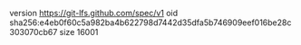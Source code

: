 version https://git-lfs.github.com/spec/v1
oid sha256:e4eb0f60c5a982ba4b622798d7442d35dfa5b746909eef016be28c303070cb67
size 16001
